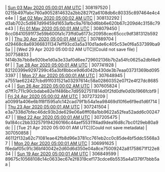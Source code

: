 | [Sun 03 May 2020 05:00:01 AM UTC](https://transfer.sh/VbreX/dashninja-dbdump-20200503070001.tar.bz2) | 308197520 | 0215b497fabc760a9052814632a2bb2827f2a6108db6c80335c897464e4c4e4e | 
| [Sat 02 May 2020 05:00:02 AM UTC](https://transfer.sh/rFJtO/dashninja-dbdump-20200502070002.tar.bz2) | 308132292 | d3ab702c5d987d99459d1653afbc9a761b0d6bb6e620b67c209d4c3158c79e43 | 
| [Fri 01 May 2020 05:00:01 AM UTC](https://transfer.sh/BMlkR/dashninja-dbdump-20200501070001.tar.bz2) | 308079450 | 8cc08410591f73e59b600fa1c73ffd0a6173c20958cec65ccc9df381312b5929 | 
| [Thu 30 Apr 2020 05:00:01 AM UTC]() | 307889704 | d29468c8a693668311347eff93cd3a5a310d1ade6c405c53e0f6a537399ba95a | 
| [Wed 29 Apr 2020 05:00:02 AM UTC](Could not save file) | 307758833 | 1414b3b7bb8e920be1d0a3e33af0d6ee729602136b7b2a54fc0625a2dbf4e96f | 
| [Tue 28 Apr 2020 05:00:01 AM UTC](https://transfer.sh/zAUAX/dashninja-dbdump-20200428070001.tar.bz2) | 307741928 | 82120399e9297299c45a3bf8bbce9d6d042b430de3b7eaa03731369bd0953397 | 
| [Mon 27 Apr 2020 05:00:01 AM UTC](https://transfer.sh/qYJyM/dashninja-dbdump-20200427070001.tar.bz2) | 307648945 | a7551ae622427cbd91f031521a03297614c58a02860352e07f2e4f27dc8685c4 | 
| [Sun 26 Apr 2020 05:00:02 AM UTC]() | 307605824 | d7ff7c711c90cbdabe82e1f486bc7d95927511814d0f2fd0dfe0d0b1966fcbf9 | 
| [Fri 24 Apr 2020 05:00:02 AM UTC](https://transfer.sh/XnpeQ/dashninja-dbdump-20200424070002.tar.bz2) | 307273209 | a00991a406e6b1f8f1595a1c142cad79f1b54a1ea98469d10f6e6f9ed1d6f714 | 
| [Thu 23 Apr 2020 05:00:01 AM UTC](https://transfer.sh/yfL3R/dashninja-dbdump-20200423070001.tar.bz2) | 307241504 | e3a7338d7bfec46dc93b2de629e06a6fff08a1bb9622a52fea52add6c0024747 | 
| [Wed 22 Apr 2020 05:00:01 AM UTC]() | 307205475 | 9a184cc2bb332579194260166c44aef55311f4ad9dea16d8c7bc0129eb80a9dc | 
| [Tue 21 Apr 2020 05:00:01 AM UTC](Could not save metadata) | 307050858 | 46112f132a62c71081eae42fb8d96e3781cc761eb2cc0c85de4bf5ddc5568a37 | 
| [Mon 20 Apr 2020 05:00:01 AM UTC](https://transfer.sh/SPFrq/dashninja-dbdump-20200420070001.tar.bz2) | 306991625 | f6edaf05c91c36bf40042e2d60d6d350e04a8ce75009242a81758671f122e834 | 
| [Sun 19 Apr 2020 05:00:01 AM UTC]() | 306849599 | 89675c10568108c14c0633ec67e2f8319cef173cdce6b5535a4a1376f7bbb5aa | 
